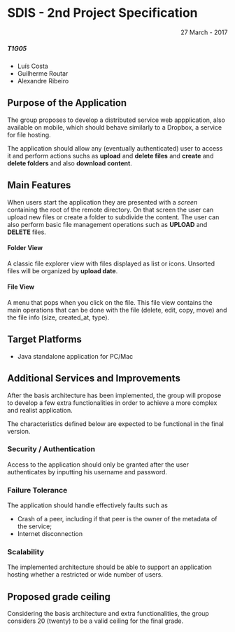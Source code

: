 # SDIS - 2nd Project Specification

<p align="right">27 March - 2017</p>


##### T1G05

- Luís Costa  
- Guilherme Routar  
- Alexandre Ribeiro  


## Purpose of the Application

The group proposes to develop a distributed service web appplication, also available on mobile, which should behave similarly to a Dropbox, a service for file hosting.

The application should allow any (eventually authenticated) user to access it and perform actions suchs as **upload** and **delete files** and **create** and **delete folders** and also **download content**.


## Main Features

When users start the application they are presented with a *screen* containing the root of the remote directory. On that screen the user can upload new files or create a folder to subdivide the content. The user can also perform basic file management operations such as **UPLOAD** and **DELETE** files.

#### Folder View

A classic file explorer view with files displayed as list or icons. Unsorted files will be organized by **upload date**.

#### File View

A menu that pops when you click on the file. This file view contains the main operations that can be done with the file (delete, edit, copy, move) and the file info (size, created_at, type).


## Target Platforms

- Java standalone application for PC/Mac

## Additional Services and Improvements

After the basis architecture has been implemented, the group will propose to develop a few extra functionalities in order to achieve a more complex and realist application.

The characteristics defined below are expected to be functional in the final version.

### Security / Authentication

Access to the application should only be granted after the user authenticates by inputting his username and password.

### Failure Tolerance

The application should handle effectively faults such as
- Crash of a peer, including if that peer is the owner of the metadata of the service;
- Internet disconnection

### Scalability

The implemented architecture should be able to support an application hosting whether a restricted or wide number of users. 


## Proposed grade ceiling

Considering the basis architecture and extra functionalities, the group considers 20 (twenty) to be a valid ceiling for the final grade.
